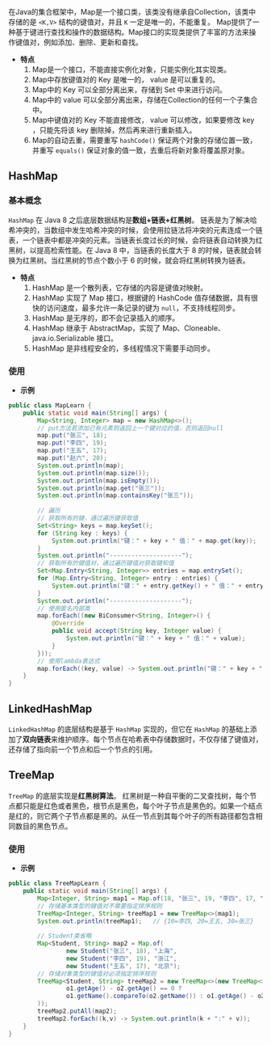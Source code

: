 在Java的集合框架中，Map是一个接口类，该类没有继承自Collection，该类中存储的是 `<K,V>` 结构的键值对，并且 `K` 一定是唯一的，不能重复。
Map提供了一种基于键进行查找和操作的数据结构。Map接口的实现类提供了丰富的方法来操作键值对，例如添加、删除、更新和查找。
- **特点**
	1. Map是一个接口，不能直接实例化对象，只能实例化其实现类。
	2. Map中存放键值对的 Key 是唯一的， value 是可以重复的。
	3. Map中的 Key 可以全部分离出来，存储到 Set 中来进行访问。
	4. Map中的 value 可以全部分离出来，存储在Collection的任何一个子集合中。
	5. Map中键值对的 Key 不能直接修改， value 可以修改，如果要修改 key ，只能先将该 key 删除掉，然后再来进行重新插入。
	6. Map的自动去重，需要重写 `hashCode()` 保证两个对象的存储位置一致，并重写 `equals()` 保证对象的值一致，去重后将新对象将覆盖原对象。
## HashMap
### 基本概念
`HashMap` 在 Java 8 之后底层数据结构是**数组+链表+红黑树**。
链表是为了解决哈希冲突的，当数组中发生哈希冲突的时候，会使用拉链法将冲突的元素连成一个链表，一个链表中都是冲突的元素。当链表长度过长的时候，会将链表自动转换为红黑树，以提高检索性能。在 Java 8 中，当链表的长度大于 8 的时候，链表就会转换为红黑树。当红黑树的节点个数小于 6 的时候，就会将红黑树转换为链表。
- **特点**
	1. HashMap 是一个散列表，它存储的内容是键值对映射。
	2. HashMap 实现了 Map 接口，根据键的 HashCode 值存储数据，具有很快的访问速度，最多允许一条记录的键为 `null`，不支持线程同步。
	3. HashMap 是无序的，即不会记录插入的顺序。
	4. HashMap 继承于 AbstractMap，实现了 Map、Cloneable、java.io.Serializable 接口。
	5. HashMap 是非线程安全的，多线程情况下需要手动同步。
### 使用
- **示例**
```java
public class MapLearn {  
    public static void main(String[] args) {  
        Map<String, Integer> map = new HashMap<>();  
        // put方法若添加已有元素则返回上一个键对应的值，否则返回null
        map.put("张三", 18);  
        map.put("李四", 19);  
        map.put("王五", 17);  
        map.put("赵六", 20);  
        System.out.println(map);  
        System.out.println(map.size());  
        System.out.println(map.isEmpty());  
        System.out.println(map.get("张三"));  
        System.out.println(map.containsKey("张三"));  
        
        // 遍历  
        // 获取所有的键，通过遍历键获取值  
        Set<String> keys = map.keySet();  
        for (String key : keys) {  
            System.out.println("键：" + key + " 值：" + map.get(key));  
        }  
        System.out.println("--------------------");  
        // 获取所有的键值对，通过遍历键值对获取键和值  
        Set<Map.Entry<String, Integer>> entries = map.entrySet();  
        for (Map.Entry<String, Integer> entry : entries) {  
            System.out.println("键：" + entry.getKey() + " 值：" + entry.getValue());  
        }  
        System.out.println("--------------------");  
        // 使用匿名内部类
        map.forEach((new BiConsumer<String, Integer>() {  
            @Override            
            public void accept(String key, Integer value) {  
                System.out.println("键：" + key + " 值：" + value);  
            }  
        }));  
        // 使用lambda表达式  
        map.forEach((key, value) -> System.out.println("键：" + key + " 值：" + value)); 
    }  
}
```
## LinkedHashMap
`LinkedHashMap` 的底层结构是基于 `HashMap` 实现的，但它在 `HashMap` 的基础上添加了**双向链表**来维护顺序。每个节点在哈希表中存储数据时，不仅存储了键值对，还存储了指向前一个节点和后一个节点的引用。
## TreeMap
`TreeMap` 的底层实现是**红黑树算法**。
红黑树是一种自平衡的二叉查找树，每个节点都只能是红色或者黑色，根节点是黑色，每个叶子节点是黑色的。如果一个结点是红的，则它两个子节点都是黑的。从任一节点到其每个叶子的所有路径都包含相同数目的黑色节点。
### 使用
- **示例**
```java
public class TreeMapLearn {  
    public static void main(String[] args) {  
        Map<Integer, String> map1 = Map.of(18, "张三", 19, "李四", 17, "王五");  
        // 存储基本类型的键值对不需要指定排序规则  
        TreeMap<Integer, String> treeMap1 = new TreeMap<>(map1);  
        System.out.println(treeMap1);   // {10=李四, 20=王五, 30=张三}  
        
	    // Student类省略
	    Map<Student, String> map2 = Map.of(  
                new Student("张三", 18), "上海",  
                new Student("李四", 19), "浙江",  
                new Student("王五", 17), "北京");  
        // 存储对象类型的键值对必须指定排序规则  
        TreeMap<Student, String> treeMap2 = new TreeMap<>(new TreeMap<>((o1, o2) ->  
                o1.getAge() - o2.getAge() == 0 ? 
                o1.getName().compareTo(o2.getName()) : o1.getAge() - o2.getAge()  
        ));  
        treeMap2.putAll(map2);  
        treeMap2.forEach((k,v) -> System.out.println(k + ":" + v));  
    }  
}
```